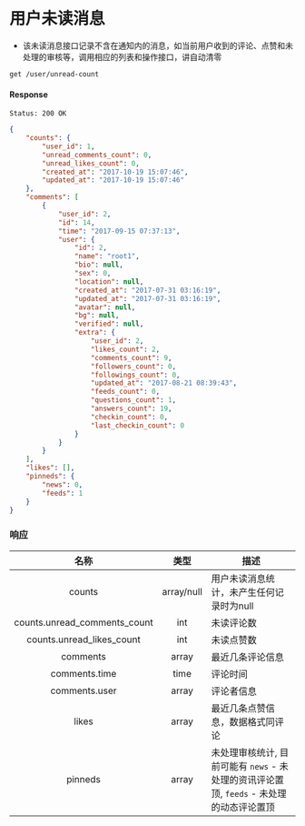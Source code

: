 # 用户未读消息

- 该未读消息接口记录不含在通知内的消息，如当前用户收到的评论、点赞和未处理的审核等，调用相应的列表和操作接口，讲自动清零

```
get /user/unread-count
```

#### Response

```
Status: 200 OK
```
```json
{
    "counts": {
        "user_id": 1,
        "unread_comments_count": 0,
        "unread_likes_count": 0,
        "created_at": "2017-10-19 15:07:46",
        "updated_at": "2017-10-19 15:07:46"
    },
    "comments": [
        {
            "user_id": 2,
            "id": 14,
            "time": "2017-09-15 07:37:13",
            "user": {
                "id": 2,
                "name": "root1",
                "bio": null,
                "sex": 0,
                "location": null,
                "created_at": "2017-07-31 03:16:19",
                "updated_at": "2017-07-31 03:16:19",
                "avatar": null,
                "bg": null,
                "verified": null,
                "extra": {
                    "user_id": 2,
                    "likes_count": 2,
                    "comments_count": 9,
                    "followers_count": 0,
                    "followings_count": 0,
                    "updated_at": "2017-08-21 08:39:43",
                    "feeds_count": 0,
                    "questions_count": 1,
                    "answers_count": 19,
                    "checkin_count": 0,
                    "last_checkin_count": 0
                }
            }
        }
    ],
    "likes": [],
    "pinneds": {
        "news": 0,
        "feeds": 1
    }
}
```

### 响应

| 名称 | 类型 | 描述 |
|:----:|:----:|----|
| counts | array/null | 用户未读消息统计，未产生任何记录时为null |
| counts.unread_comments_count | int | 未读评论数 |
| counts.unread_likes_count | int | 未读点赞数 |
| comments | array | 最近几条评论信息 |
| comments.time | time | 评论时间 |
| comments.user | array | 评论者信息 |
| likes | array | 最近几条点赞信息，数据格式同评论 |
| pinneds | array | 未处理审核统计, 目前可能有 `news` - 未处理的资讯评论置顶, `feeds` - 未处理的动态评论置顶 |